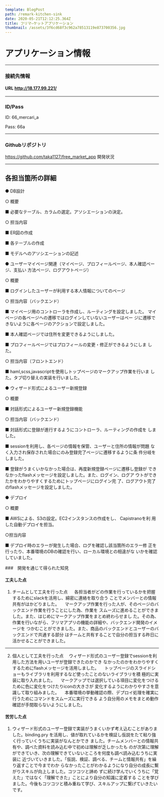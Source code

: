 ```yaml
---
template: BlogPost
path: /remark-kitchen-sink
date: 2020-05-21T12:12:25.364Z
title: フリマ―ケットアプリケーション
thumbnail: /assets/3f6cd68f3c962a78513119e873700356.jpg
---
```

# アプリケーション情報
---
### 接続先情報

#### URL http://18.177.99.221/
---
### ID/Pass
ID: 66\_mercari\_a

Pass: 66a

---

### Githubリポジトリ
https://github.com/taka1127/free_market_app
開発状況

---

## 各担当箇所の詳細
● DB設計

○ 概要

■ 必要なテーブル、カラムの選定。アソシエーションの決定。

○ 担当内容

■ ER図の作成

■ 各テーブルの作成

■ モデルへのアソシエーションの記述

● ユーザーマイページ関連（マイページ、プロフィールページ、本人確認ページ、支払い
方法ページ、ログアウトページ）

○ 概要

■ ログインしたユーザーが利用する本人情報についてのページ

○ 担当内容（バックエンド）

■ マイページ用のコントローラを作成し、ルーティングを設定しました。
マイページの各ページへの遷移ではログインしていないユーザーはペー
ジに遷移できないように各ページのアクションで設定しました。

■ 本人確認ページでは住所を変更できるようにしました。

■ プロフィールページではプロフィールの変更・修正ができるようにしま
した。

○ 担当内容（フロントエンド）

■ haml,scss,javascriptを使用しトップページのマークアップ作業を行いま
した。タブ切り替えの実装を行いました。

● ウィザード形式によるユーザー新規登録

○ 概要

■ 対話形式によるユーザー新規登録機能

○ 担当内容（バックエンド）

■ 対話形式に登録が進行するようにコントローラ、ルーティングの作成を
しました。

■ sessionを利用し、各ページの情報を保管、ユーザーと住所の情報が問題
なく入力され保存された場合にのみ登録完了ページに遷移するように条
件分岐をしました。

■ 登録がうまくいかなかった場合は、再度新規登録ページに遷移し登録が
できなかったflashメッセージを設定しました。また、ログイン、ログア
ウトができたかをわかりやすくするためにトップページにログイン完
了、ログアウト完了のflashメッセージを設定しました。

● デプロイ

○ 概要

■ AWSによる、S3の設定。EC2インスタンスの作成をし、 Capistranoを利
用した自動デプロイを担当。

○担当内容

■ デプロイ時のエラーが発生した場合、ログを確認し該当箇所のエラー修
正を行ったり、本番環境のDBの確認を行い、ローカル環境との相違がな
いかを確認していました。

###　開発を通じて得られた知見

#### 工夫した点

1. チームとして工夫を行った点
　 各担当者がどの作業を行っているかを把握するためにslackを活用し、綿密に連絡を取り合う
ことでメンバーとの情報共有がはかどりました。
　マークアップ作業を行った人が、そのページのバックエンド作業を行うことにした為、作業を
スムーズに進めることができました。また、はじめにマークアップ作業をまとめ終わらせまし
た。その為、作業を行いながら、フリマアプリの機能の詳細や、バックエンド開発のイメージを
つかむことができました。また、商品のバックエンドとユーザーのバックエンドで共通する部分
はチームと共有することで自分の担当する昨日に活かせることができました。

---

2. 個人として工夫を行った点
　ウィザード形式のユーザー登録でsessionを利用した方法を用いユーザが登録できたのかでき
なかったのかをわかりやすくするためにflashメッセージを活用しました。
　トップページのスライドショーもライブラリを利用するなど使ったことのないライブラリを積
極的に実装に取り入れました。
　マークアップでは選択している項目に変化をつけるために色に変化をつけたりiconの大きさが
変化するようにわかりやすさを意識して取り組みました。
　本番環境の挙動確認の際、デプロイ処理を確実に行うためにコマンドをスムーズに実行できる
よう自分用のメモをまとめ動作確認が手間取らないようにしました。

#### 苦労した点

1. ウィザード形式のユーザー登録で実装がうまくいかず考え込むことがありました。binding.pry
を活用し、値が取れているかを検証し仮説をたて粘り強く行っていくうちに実装がなんとかでき
ました。チームメンバーとの情報共有や、調べた資料を読み込む中で初めは理解が乏しかったも
のが次第に理解ができていき、次の理解できていないところを何度も調べ読み込むうちに実装に
近づいていきました。「仮説、検証、調べる、チームと情報共有」を繰り返すことで今までわか
らなかったことがわかるようになり自分の成長に繋がりスキルが向上しました。コツコツと諦め
ずに続け学んでいくうちに「覚えた」ではなく「理解できた」ことにより自分の知識に定着する
ことを学びました。今後もコツコツと積み重ねて学び、スキルアップに繋げていきたいです。